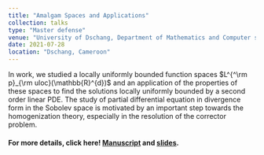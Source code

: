 ```yaml
---
title: "Amalgam Spaces and Applications"
collection: talks
type: "Master defense"
venue: "University of Dschang, Department of Mathematics and Computer science"
date: 2021-07-28
location: "Dschang, Cameroon"
---
```

In work, we studied a locally uniformly bounded function spaces $L^{^\rm p}_{\rm uloc}(\mathbb{R}^{d})$ and an application of the properties of these spaces to find the solutions locally uniformly bounded by a second order linear PDE. The study of partial differential equation in divergence form in the Sobolev space is motivated by an important step towards the homogenization theory, especially in the resolution of the corrector problem.
#### For more details, click here! [Manuscript](../../files/uds_master_thesis_2021.pdf) and [slides](../../files/uds_thesis_defense_july_2021.pdf).

